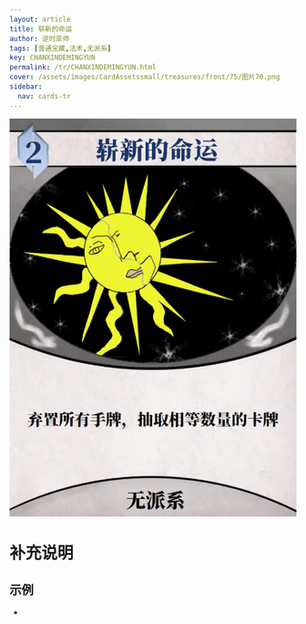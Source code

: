 ```yaml
---
layout: article
title: 崭新的命运
author: 逆时巫师
tags: [普通宝藏,法术,无派系]
key: CHANXINDEMINGYUN
permalink: /tr/CHANXINDEMINGYUN.html
cover: /assets/images/CardAssetssmall/treasures/front/75/图片70.png
sidebar:
  nav: cards-tr
---
```

![](/assets/images/CardAssets/treasures/front/75/图片70.png)

# 补充说明



## 示例
* 